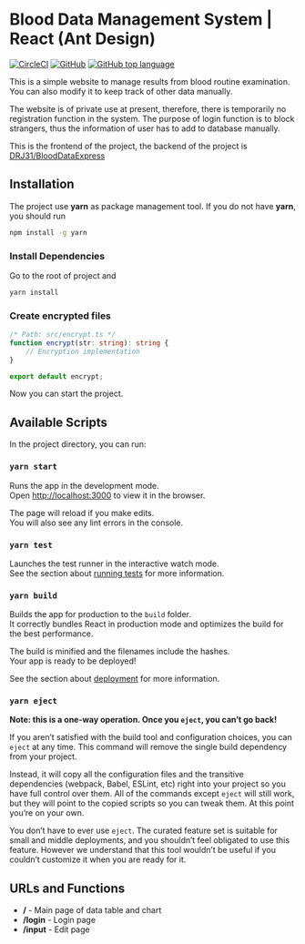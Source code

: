 # Blood Data Management System | React (Ant Design)

<a href="https://app.circleci.com/pipelines/github/DRJ31/BloodDataReact"><img alt="CircleCI" src="https://img.shields.io/circleci/build/github/DRJ31/BloodDataReact?logo=circleci"></a>
<a href="https://github.com/DRJ31/BloodDataReact"><img alt="GitHub" src="https://img.shields.io/github/license/DRJ31/BloodDataReact"></a>
<a href="https://www.typescriptlang.org"><img alt="GitHub top language" src="https://img.shields.io/github/languages/top/DRJ31/BloodDataReact?label=TypeScript"></a>

This is a simple website to manage results from blood routine examination. You can also modify it to keep track of other data manually. 

The website is of private use at present, therefore, there is temporarily no registration function in the system. The purpose of login function is to block strangers, thus the information of user has to add to database manually. 

This is the frontend of the project, the backend of the project is [DRJ31/BloodDataExpress](https://github.com/DRJ31/BloodDataExpress)

## Installation
The project use **yarn** as package management tool. If you do not have **yarn**, you should run
```bash
npm install -g yarn
```
### Install Dependencies
Go to the root of project and
```bash
yarn install
```
### Create encrypted files
```typescript
/* Path: src/encrypt.ts */
function encrypt(str: string): string {
    // Encryption implementation
}

export default encrypt;
```
Now you can start the project.

## Available Scripts

In the project directory, you can run:

### `yarn start`

Runs the app in the development mode.\
Open [http://localhost:3000](http://localhost:3000) to view it in the browser.

The page will reload if you make edits.\
You will also see any lint errors in the console.

### `yarn test`

Launches the test runner in the interactive watch mode.\
See the section about [running tests](https://facebook.github.io/create-react-app/docs/running-tests) for more information.

### `yarn build`

Builds the app for production to the `build` folder.\
It correctly bundles React in production mode and optimizes the build for the best performance.

The build is minified and the filenames include the hashes.\
Your app is ready to be deployed!

See the section about [deployment](https://facebook.github.io/create-react-app/docs/deployment) for more information.

### `yarn eject`

**Note: this is a one-way operation. Once you `eject`, you can’t go back!**

If you aren’t satisfied with the build tool and configuration choices, you can `eject` at any time. This command will remove the single build dependency from your project.

Instead, it will copy all the configuration files and the transitive dependencies (webpack, Babel, ESLint, etc) right into your project so you have full control over them. All of the commands except `eject` will still work, but they will point to the copied scripts so you can tweak them. At this point you’re on your own.

You don’t have to ever use `eject`. The curated feature set is suitable for small and middle deployments, and you shouldn’t feel obligated to use this feature. However we understand that this tool wouldn’t be useful if you couldn’t customize it when you are ready for it.

## URLs and Functions
- **/** - Main page of data table and chart
- **/login** - Login page
- **/input** - Edit page